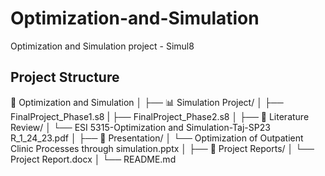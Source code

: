 # Optimization-and-Simulation
Optimization and Simulation project - Simul8

## Project Structure

📁 Optimization and Simulation
│
├── 📊 Simulation Project/
│   ├── FinalProject_Phase1.s8
|   ├── FinalProject_Phase2.s8
│
├── 📁 Literature Review/
│   └── ESI 5315-Optimization and Simulation-Taj-SP23 R_1_24_23.pdf
│
├── 📁 Presentation/
│   └── Optimization of Outpatient Clinic Processes through simulation.pptx
│
├── 📁 Project Reports/
│   └── Project Report.docx
│
└── README.md
